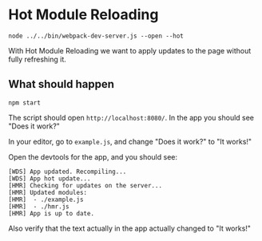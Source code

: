 # Hot Module Reloading

```shell
node ../../bin/webpack-dev-server.js --open --hot
```

With Hot Module Reloading we want to apply updates to the page without fully refreshing it.

## What should happen

```shell
npm start
```

The script should open `http://localhost:8080/`. In the app you should see "Does it work?"

In your editor, go to `example.js`, and change "Does it work?" to "It works!"

Open the devtools for the app, and you should see:

```
[WDS] App updated. Recompiling...
[WDS] App hot update...
[HMR] Checking for updates on the server...
[HMR] Updated modules:
[HMR]  - ./example.js
[HMR]  - ./hmr.js
[HMR] App is up to date.
```

Also verify that the text actually in the app actually changed to "It works!"
